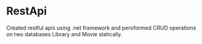 # RestApi
Created restful apis using .net framework and peroformed CRUD operations on two databases Library and Movie statically.

